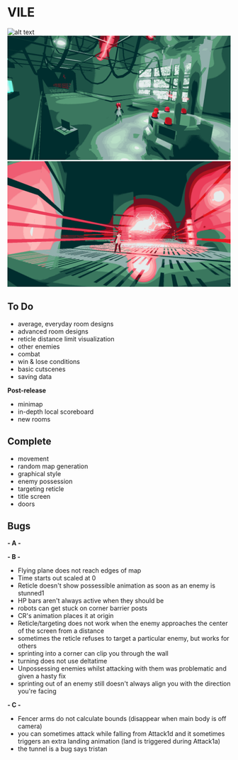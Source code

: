 # VILE
![alt text](https://github.com/zgoad1/VILE/blob/master/Images/title_screen.gif)
![alt text](https://github.com/zgoad1/VILE/blob/master/Images/room.png)
![alt text](https://github.com/zgoad1/VILE/blob/master/Images/attack.png)

## To Do
- average, everyday room designs
- advanced room designs
- reticle distance limit visualization
- other enemies
- combat
- win & lose conditions
- basic cutscenes
- saving data

**Post-release**
- minimap
- in-depth local scoreboard
- new rooms

## Complete
- movement
- random map generation
- graphical style
- enemy possession
- targeting reticle
- title screen
- doors

## Bugs

**- A -**

**- B -**
- Flying plane does not reach edges of map
- Time starts out scaled at 0
- Reticle doesn't show possessible animation as soon as an enemy is stunned1
- HP bars aren't always active when they should be
- robots can get stuck on corner barrier posts
- CR's animation places it at origin
- Reticle/targeting does not work when the enemy approaches the center of the screen from a distance
- sometimes the reticle refuses to target a particular enemy, but works for others
- sprinting into a corner can clip you through the wall
- turning does not use deltatime
- Unpossessing enemies whilst attacking with them was problematic and given a hasty fix
- sprinting out of an enemy still doesn't always align you with the direction you're facing

**- C -**
- Fencer arms do not calculate bounds (disappear when main body is off camera)
- you can sometimes attack while falling from Attack1d and it sometimes triggers an extra landing animation (land is triggered during Attack1a)
- the tunnel is a bug says tristan
